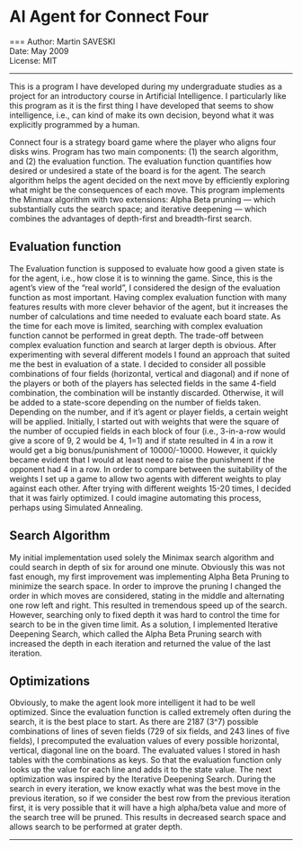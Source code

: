 # AI Agent for Connect Four
===
Author: Martin SAVESKI   
Date: May 2009   
License: MIT   
***

This is a program I have developed during my undergraduate studies as a project for an introductory course in Artificial Intelligence. I particularly like this program as it is the first thing I have developed that seems to show intelligence, i.e., can kind of make its own decision, beyond what it was explicitly programmed by a human.

Connect four is a strategy board game where the player who aligns four disks wins. Program has two main components: (1) the search algorithm, and (2) the evaluation function. The evaluation function quantifies how desired or undesired a state of the board is for the agent. The search algorithm helps the agent decided on the next move by efficiently exploring what might be the consequences of each move. This program implements the Minmax algorithm with two extensions: Alpha Beta pruning — which substantially cuts the search space; and iterative deepening — which combines the advantages of depth-first and breadth-first search.

## Evaluation function
The Evaluation function is supposed to evaluate how good a given state is for the agent, i.e., how close it is to winning the game. Since, this is the agent’s view of the “real world”, I considered the design of the evaluation function as most important. Having complex evaluation function with many features results with more clever behavior of the agent, but it increases the number of calculations and time needed to evaluate each board state. As the time for each move is limited, searching with complex evaluation function cannot be performed in great depth. The trade-off between complex evaluation function and search at larger depth is obvious. After experimenting with several different models I found an approach that suited me the best in evaluation of a state. I decided to consider all possible combinations of four fields (horizontal, vertical and diagonal) and if none of the players or both of the players has selected fields in the same 4-field combination, the combination will be instantly discarded. Otherwise, it will be added to a state-score depending on the number of fields taken. Depending on the number, and if it’s agent or player fields, a certain weight will be applied. Initially, I started out with weights that were the square of the number of occupied fields in each block of four (i.e., 3-in-a-row would give a score of 9, 2 would be 4, 1=1) and if state resulted in 4 in a row it would get a big bonus/punishment of 10000/-10000. However, it quickly became evident that I would at least need to raise the punishment if the opponent had 4 in a row. In order to compare between the suitability of the weights I set up a game to allow two agents with different weights to play against each other. After trying with different weights 15-20 times, I decided that it was fairly optimized. I could imagine automating this process, perhaps using Simulated Annealing.

## Search Algorithm
My initial implementation used solely the Minimax search algorithm and could search in depth of six for around one minute. Obviously this was not fast enough, my first improvement was implementing Alpha Beta Pruning to minimize the search space. In order to improve the pruning I changed the order in which moves are considered, stating in the middle and alternating one row left and right. This resulted in tremendous speed up of the search. However, searching only to fixed depth it was hard to control the time for search to be in the given time limit. As a solution, I implemented Iterative Deepening Search, which called the Alpha Beta Pruning search with increased the depth in each iteration and returned the value of the last iteration.

## Optimizations
Obviously, to make the agent look more intelligent it had to be well optimized. Since the evaluation function is called extremely often during the search, it is the best place to start. As there are 2187 (3^7) possible combinations of lines of seven fields (729 of six fields, and 243 lines of five fields), I precomputed the evaluation values of every possible horizontal, vertical, diagonal line on the board. The evaluated values I stored in hash tables with the combinations as keys. So that the evaluation function only looks up the value for each line and adds it to the state value. The next optimization was inspired by the Iterative Deepening Search. During the search in every iteration, we know exactly what was the best move in the previous iteration, so if we consider the best row from the previous iteration first, it is very possible that it will have a high alpha/beta value and more of the search tree will be pruned. This results in decreased search space and allows search to be performed at grater depth.
***
